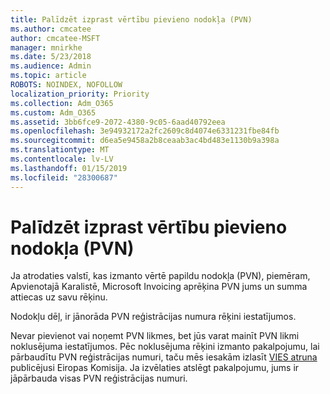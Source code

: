 ```yaml
---
title: Palīdzēt izprast vērtību pievieno nodokļa (PVN)
ms.author: cmcatee
author: cmcatee-MSFT
manager: mnirkhe
ms.date: 5/23/2018
ms.audience: Admin
ms.topic: article
ROBOTS: NOINDEX, NOFOLLOW
localization_priority: Priority
ms.collection: Adm_O365
ms.custom: Adm_O365
ms.assetid: 3bb6fce9-2072-4380-9c05-6aad40792eea
ms.openlocfilehash: 3e94932172a2fc2609c8d4074e6331231fbe84fb
ms.sourcegitcommit: d6ea5e9458a2b8ceaab3ac4bd483e1130b9a398a
ms.translationtype: MT
ms.contentlocale: lv-LV
ms.lasthandoff: 01/15/2019
ms.locfileid: "28300687"
---
```

# <a name="help-understanding-value-added-tax-vat"></a>Palīdzēt izprast vērtību pievieno nodokļa (PVN)

Ja atrodaties valstī, kas izmanto vērtē papildu nodokļa (PVN), piemēram, Apvienotajā Karalistē, Microsoft Invoicing aprēķina PVN jums un summa attiecas uz savu rēķinu.
  
Nodokļu dēļ, ir jānorāda PVN reģistrācijas numura rēķini iestatījumos.
  
Nevar pievienot vai noņemt PVN likmes, bet jūs varat mainīt PVN likmi noklusējuma iestatījumos. Pēc noklusējuma rēķini izmanto pakalpojumu, lai pārbaudītu PVN reģistrācijas numuri, taču mēs iesakām izlasīt [VIES atruna](https://go.microsoft.com/fwlink/?LinkID=841741) publicējusi Eiropas Komisija. Ja izvēlaties atslēgt pakalpojumu, jums ir jāpārbauda visas PVN reģistrācijas numuri. 
  

